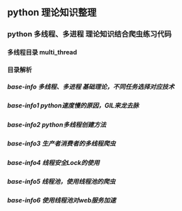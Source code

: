 ## python 理论知识整理
### python 多线程、多进程 理论知识结合爬虫练习代码
#### 多线程目录 multi_thread
#### 目录解析
##### base-info 多线程、多进程 基础理论，不同任务选择对应技术
##### base-info1 python速度慢的原因，GIL来龙去脉
##### base-info2 python多线程创建方法
##### base-info3 生产者消费者的多线程爬虫
##### base-info4 线程安全Lock的使用
##### base-info5 线程池，使用线程池的爬虫
##### base-info6 使用线程池对web服务加速
